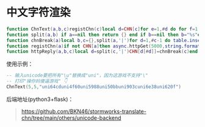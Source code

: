 # 中文字符渲染

```lua
function ChnText(a,b,c)registChn(c)local d=CHN[c]for e=1,#d do for f=1,#d[e],2 do local g=a+tonumber(d[e][f])local h=a+tonumber(d[e][math.min(f+1,#d[e])])+1;screen.drawLine(g,b+e,h,b+e)end end end
function split(a,b) if a==nil then return {} end if b==nil then b="%s"end;local c={}for d in string.gmatch(a,"([^"..b.."]+)")do table.insert(c,d)end;return c end
function chnBreak(a)local b,c={},split(a,'|')for d=1,#c-1 do table.insert(b,split(c[d],','))end;return b end
function registChn(a)if not CHN[a]then async.httpGet(5000,string.format("/swchr?text=%s",a))CHN[a]=""end;return CHN[a]end
function httpReply(a,b,c)local d=split(c,'|')CHN[d[#d]]=chnBreak(c)end
```

使用示例：

```lua
-- 输入unicode要把所有"\u"替换成"uni"，因为这游戏不支持"\"
-- 打印"操你妈傻逼游戏" 👇
ChnText(5,5,"uni64cduni4f60uni5988uni50bbuni903cuni6e38uni620f")
```

后端地址(python3+flask)：

> https://github.com/BKN46/stormworks-translate-chn/tree/main/others/unicode-backend
